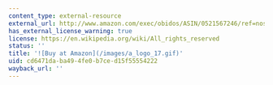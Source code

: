 ```yaml
---
content_type: external-resource
external_url: http://www.amazon.com/exec/obidos/ASIN/0521567246/ref=nosim/mitopencourse-20
has_external_license_warning: true
license: https://en.wikipedia.org/wiki/All_rights_reserved
status: ''
title: '![Buy at Amazon](/images/a_logo_17.gif)'
uid: cd6471da-ba49-4fe0-b7ce-d15f55554222
wayback_url: ''
---
```

